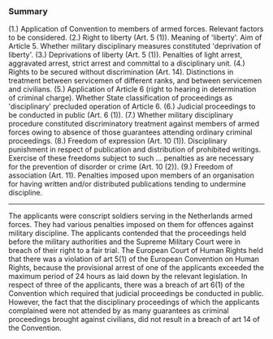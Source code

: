 ### Summary

(1.) Application of Convention to members of armed forces. Relevant factors to be considered. 
(2.) Right to liberty (Art. 5 (1)). Meaning of 'liberty'. Aim of Article 5. Whether military disciplinary measures constituted 'deprivation of liberty'. 
(3.) Deprivations of liberty (Art. 5 (1)). Penalties of light arrest, aggravated arrest, strict arrest and committal to a disciplinary unit. 
(4.) Rights to be secured without discrimination (Art. 14). Distinctions in treatment between servicemen of different ranks, and between servicemen and civilians. 
(5.) Application of Article 6 (right to hearing in determination of criminal charge). Whether State classification of proceedings as 'disciplinary' precluded operation of Article 6. (6.) Judicial proceedings to be conducted in public (Art. 6 (1)). 
(7.) Whether military disciplinary procedure constituted discriminatory treatment against members of armed forces owing to absence of those guarantees attending ordinary criminal proceedings. 
(8.) Freedom of expression (Art. 10 (1)). Disciplinary punishment in respect of publication and distribution of prohibited writings. Exercise of these freedoms subject to such ... penalties as are necessary for the prevention of disorder or crime (Art. 10 (2)). 
(9.) Freedom of association (Art. 11). Penalties imposed upon members of an organisation for having written and/or distributed publications tending to undermine discipline.

---

The applicants were conscript soldiers serving in the Netherlands armed forces. They had various penalties imposed on them for offences against military discipline. The applicants contended that the proceedings held before the military authorities and the Supreme Military Court were in breach of their right to a fair trial. The European Court of Human Rights held that there was a violation of art 5(1) of the European Convention on Human Rights, because the provisional arrest of one of the applicants exceeded the maximum period of 24 hours as laid down by the relevant legislation. In respect of three of the applicants, there was a breach of art 6(1) of the Convention which required that judicial proceedings be conducted in public. However, the fact that the disciplinary proceedings of which the applicants complained were not attended by as many guarantees as criminal proceedings brought against civilians, did not result in a breach of art 14 of the Convention.